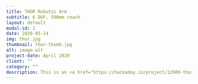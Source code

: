 ```yaml
---
title: THOR Robotic Arm
subtitle: 6 DOF, 590mm reach
layout: default
modal-id: 1
date: 2020-05-14
img: thor.jpg
thumbnail: thor-thumb.jpg
alt: image-alt
project-date: April 2020
client: ""
category: ""
description: This is an <a href="https://hackaday.io/project/12989-thor">open source design</a> that I chose to build as a learning exercise. As many parts as possible were made with 3D printing. </br> I made the following two additions&#58 A <a href="https://github.com/harrychowjackson/thor_arm_controller">ROS controller</a> that can follow a trajectory in a <a href="https://github.com/b-adkins/thor_arm_moveit">MoveIt! Simulation</a> or control the arm <a href="https://github.com/harrychowjackson/thor_arm_controller/blob/master/src/thor_arm_controller_joystick.cpp">manually with a gamepad.</a>.
---
```

